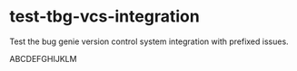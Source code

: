 # test-tbg-vcs-integration
Test the bug genie version control system integration with prefixed issues.

ABCDEFGHIJKLM
